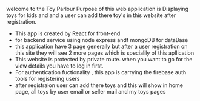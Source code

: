 welcome to the Toy Parlour
Purpose of this web application is Displaying toys for kids and and a user can add there toy's in this website after registration.

- This app is created by React for front-end
- for backend service using node express andf mongoDB for dataBase
- this application have 3 page generally but after a user registration on this site they will see 2 more pages which is specialily of this apllication
- This website is protected by private route. when you want to go for the view details you have to log in first.
- For authentication fuctionality , this app is carrying the firebase auth tools for registering users
- after registraion user can add there toys and this will show in home page, all toys by user email or seller mail and my toys pages
